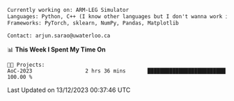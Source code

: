 ```txt
Currently working on: ARM-LEG Simulator
Languages: Python, C++ (I know other languages but I don't wanna work in them)
Frameworks: PyTorch, sklearn, NumPy, Pandas, Matplotlib

Contact: arjun.sarao@uwaterloo.ca
```

<!--START_SECTION:waka-->
📊 **This Week I Spent My Time On** 

```text
🐱‍💻 Projects: 
AoC-2023                 2 hrs 36 mins       █████████████████████████   100.00 % 
```


 Last Updated on 13/12/2023 00:37:46 UTC
<!--END_SECTION:waka-->
